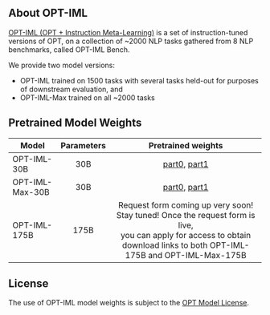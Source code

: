 ## About OPT-IML
[OPT-IML (OPT + Instruction Meta-Learning)](https://raw.githubusercontent.com/facebookresearch/metaseq/optiml/projects/OPT-IML/optiml_paper_v1.pdf) is a set of instruction-tuned versions of OPT, on a collection of ~2000 NLP tasks gathered from 8 NLP benchmarks, called OPT-IML Bench. 

We provide two model versions: 
* OPT-IML trained on 1500 tasks with several tasks held-out for purposes of downstream evaluation, and 
* OPT-IML-Max trained on all ~2000 tasks

## Pretrained Model Weights
| Model               | Parameters |       Pretrained weights                                 |
|---------------------|:----------:|:--------------------------------------------------------:|
| OPT-IML-30B         |    30B     |      [part0](https://dl.fbaipublicfiles.com/optiml/aws.v7.prop10.30b.eps_4096.docsep_2.mu4000.wu60.bsz8.clip1.0.fp32adam.rs1234.lr5e-05.pat_8000.ngpu64/mp2/checkpoint_1_4000.pt-model_part-0.pt), [part1](https://dl.fbaipublicfiles.com/optiml/aws.v7.prop10.30b.eps_4096.docsep_2.mu4000.wu60.bsz8.clip1.0.fp32adam.rs1234.lr5e-05.pat_8000.ngpu64/mp2/checkpoint_1_4000.pt-model_part-1.pt)   |
| OPT-IML-Max-30B     |    30B     |      [part0](https://dl.fbaipublicfiles.com/optiml/aws.v7.2000.prop10.30b.eps_4096.docsep_2.mu6000.wu60.bsz8.clip1.0.fp32adam.rs1234.lr5e-05.pat_8000.ngpu64/mp2/checkpoint_1_6000.pt-model_part-0.pt), [part1](https://dl.fbaipublicfiles.com/optiml/aws.v7.2000.prop10.30b.eps_4096.docsep_2.mu6000.wu60.bsz8.clip1.0.fp32adam.rs1234.lr5e-05.pat_8000.ngpu64/mp2/checkpoint_1_6000.pt-model_part-1.pt)    |
| OPT-IML-175B        |    175B    |   Request form coming up very soon! Stay tuned! Once the request form is live, <br /> you can apply for access to obtain download links to both OPT-IML-175B and OPT-IML-Max-175B            |


## License
The use of OPT-IML model weights is subject to the [OPT Model License](../OPT/MODEL_LICENSE.md).


